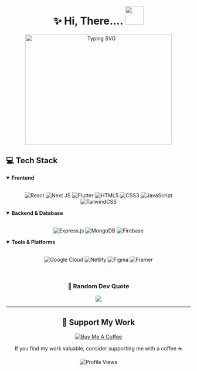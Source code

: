 <div align="center">
  
# ✨ Hi, There.... <img src="https://i.pinimg.com/originals/74/03/05/740305413b8cd12706c807cb87da6d1e.gif" width="50" height="50" />

<!-- <img src="https://i.pinimg.com/originals/65/2e/55/652e558bb2bdc37120bc3a1c6c093d01.gif" width="500"/> -->

</div>

<!-- <div align="center">
  <img src="https://i.pinimg.com/originals/0b/90/5f/0b905f25cbab434ee3d229e189c50eb5.gif" alt="Typing SVG" />
</div> -->
<div align="center">
  <img src="https://i.pinimg.com/originals/b4/2f/65/b42f65c4a6ae4b4e8a0581c195289b2b.gif" alt="Typing SVG" width="400" height="300" />
</div>

## 💻 Tech Stack

<details open>
<summary><b>Frontend</b></summary>
<br>
<div align="center">

![React](https://img.shields.io/badge/react-%2320232a.svg?style=for-the-badge&logo=react&logoColor=%2361DAFB)
![Next JS](https://img.shields.io/badge/Next-black?style=for-the-badge&logo=next.js&logoColor=white)
![Flutter](https://img.shields.io/badge/Flutter-%2302569B.svg?style=for-the-badge&logo=Flutter&logoColor=white)
![HTML5](https://img.shields.io/badge/html5-%23E34F26.svg?style=for-the-badge&logo=html5&logoColor=white)
![CSS3](https://img.shields.io/badge/css3-%231572B6.svg?style=for-the-badge&logo=css3&logoColor=white)
![JavaScript](https://img.shields.io/badge/javascript-%23323330.svg?style=for-the-badge&logo=javascript&logoColor=%23F7DF1E)
![TailwindCSS](https://img.shields.io/badge/tailwindcss-%2338B2AC.svg?style=for-the-badge&logo=tailwind-css&logoColor=white)

</div>
</details>

<details open>
<summary><b>Backend & Database</b></summary>
<br>
<div align="center">

![Express.js](https://img.shields.io/badge/express.js-%23404d59.svg?style=for-the-badge&logo=express&logoColor=%2361DAFB)
![MongoDB](https://img.shields.io/badge/MongoDB-%234ea94b.svg?style=for-the-badge&logo=mongodb&logoColor=white)
![Firebase](https://img.shields.io/badge/firebase-%23039BE5.svg?style=for-the-badge&logo=firebase)

</div>
</details>

<details open>
<summary><b>Tools & Platforms</b></summary>
<br>
<div align="center">

![Google Cloud](https://img.shields.io/badge/GoogleCloud-%234285F4.svg?style=for-the-badge&logo=google-cloud&logoColor=white)
![Netlify](https://img.shields.io/badge/netlify-%23000000.svg?style=for-the-badge&logo=netlify&logoColor=#00C7B7)
![Figma](https://img.shields.io/badge/figma-%23F24E1E.svg?style=for-the-badge&logo=figma&logoColor=white)
![Framer](https://img.shields.io/badge/Framer-black?style=for-the-badge&logo=framer&logoColor=blue)

</div>
</details>

<br>

<div align="center">

</div>

<div align="center">
  
  ### 💭 Random Dev Quote
  
  ![](https://quotes-github-readme.vercel.app/api?type=horizontal&theme=radical)

</div>

---

<div align="center">
  
  ## 💝 Support My Work
  
  <a href="https://buymeacoffee.com/mintruikq">
    <img src="https://img.shields.io/badge/Buy%20Me%20a%20Coffee-ffdd00?style=for-the-badge&logo=buy-me-a-coffee&logoColor=black" alt="Buy Me A Coffee" />
  </a>
  
  <p>If you find my work valuable, consider supporting me with a coffee ☕</p>

</div>

<div align="center">
  
  ![Profile Views](https://komarev.com/ghpvc/?username=YOUR_USERNAME&color=blueviolet&style=flat-square)
  
</div>
